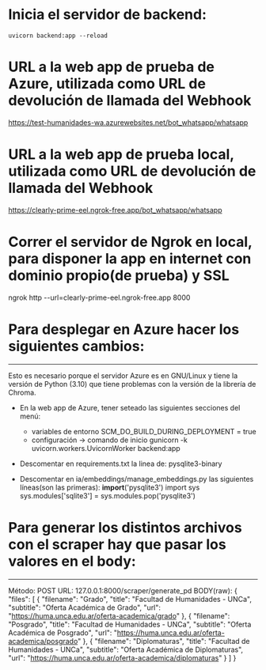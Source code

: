 # Inicia el servidor de backend:

    uvicorn backend:app --reload

# URL a la web app de prueba de Azure, utilizada como URL de devolución de llamada del Webhook

https://test-humanidades-wa.azurewebsites.net/bot_whatsapp/whatsapp

# URL a la web app de prueba local, utilizada como URL de devolución de llamada del Webhook

https://clearly-prime-eel.ngrok-free.app/bot_whatsapp/whatsapp

# Correr el servidor de Ngrok en local, para disponer la app en internet con dominio propio(de prueba) y SSL

ngrok http --url=clearly-prime-eel.ngrok-free.app 8000

# Para desplegar en Azure hacer los siguientes cambios:

---

Esto es necesario porque el servidor Azure es en GNU/Linux y tiene la versión de Python (3.10)
que tiene problemas con la versión de la librería de Chroma.

- En la web app de Azure, tener seteado las siguientes secciones del menú:

  - variables de entorno
    SCM_DO_BUILD_DURING_DEPLOYMENT = true
  - configuración -> comando de inicio
    gunicorn -k uvicorn.workers.UvicornWorker backend:app

- Descomentar en requirements.txt la linea de:
  pysqlite3-binary

- Descomentar en ia/embeddings/manage_embeddings.py las siguientes líneas(son las primeras):
  **import**('pysqlite3')
  import sys
  sys.modules['sqlite3'] = sys.modules.pop('pysqlite3')

# Para generar los distintos archivos con el scraper hay que pasar los valores en el body:

---

Método: POST
URL: 127.0.0.1:8000/scraper/generate_pd
BODY(raw):
{
"files": [
{
"filename": "Grado",
"title": "Facultad de Humanidades - UNCa",
"subtitle": "Oferta Académica de Grado",
"url": "https://huma.unca.edu.ar/oferta-academica/grado"
},
{
"filename": "Posgrado",
"title": "Facultad de Humanidades - UNCa",
"subtitle": "Oferta Académica de Posgrado",
"url": "https://huma.unca.edu.ar/oferta-academica/posgrado"
},
{
"filename": "Diplomaturas",
"title": "Facultad de Humanidades - UNCa",
"subtitle": "Oferta Académica de Diplomaturas",
"url": "https://huma.unca.edu.ar/oferta-academica/diplomaturas"
}
 ]
}
